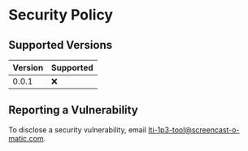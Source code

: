 # Security Policy

## Supported Versions

| Version  | Supported          |
|----------| ------------------ |
| 0.0.1    | :x:                |

## Reporting a Vulnerability

To disclose a security vulnerability, email [lti-1p3-tool@screencast-o-matic.com](mailto:lti-1p3-tool@screencast-o-matic.com).
